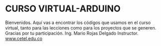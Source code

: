 # CURSO VIRTUAL-ARDUINO
Bienvenidos.
Aquí vas a encontrar los códigos que usamos en el curso virtual, tanto para las lecciones como para los proyectos que se generen.
Gracias por tu participación.
Ing. Mario Rojas Delgado
Instructor.
www.cetel.edu.co
